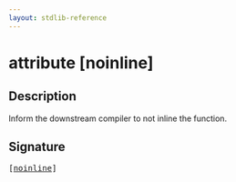 ```yaml
---
layout: stdlib-reference
---
```


# attribute [noinline]

## Description

Inform the downstream compiler to not inline the function.


## Signature

<pre>
[<a href="noinline.html">noinline</a>]
</pre>

